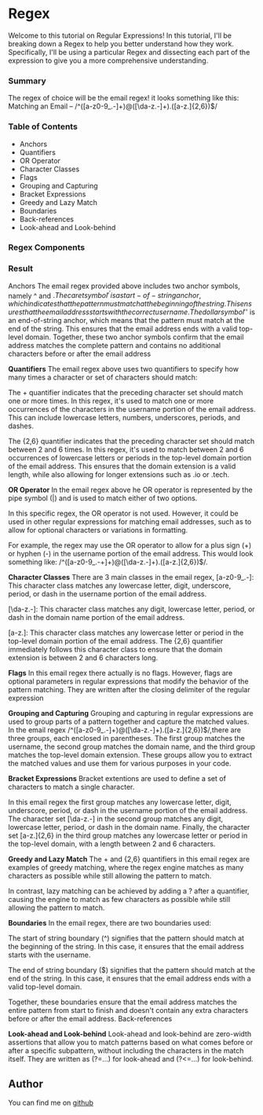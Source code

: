# Regex 
Welcome to this tutorial on Regular Expressions! In this tutorial, I'll be breaking down a Regex to help you better understand how they work. Specifically, I'll be using a particular Regex and dissecting each part of the expression to give you a more comprehensive understanding.

### **Summary**
The regex of choice will be the email regex! it looks something like this: 
Matching an Email – /^([a-z0-9_\.-]+)@([\da-z\.-]+)\.([a-z\.]{2,6})$/


### **Table of Contents**
* Anchors
* Quantifiers
* OR Operator
* Character Classes
* Flags
* Grouping and Capturing
* Bracket Expressions 
* Greedy and Lazy Match 
* Boundaries
* Back-references
* Look-ahead and Look-behind 
### **Regex Components**


### **Result**
Anchors
The email regex provided above includes two anchor symbols, namely ^ and $. The caret symbol '^' is a start-of-string anchor, which indicates that the pattern must match at the beginning of the string. This ensures that the email address starts with the correct username. The dollar symbol '$' is an end-of-string anchor, which means that the pattern must match at the end of the string. This ensures that the email address ends with a valid top-level domain. Together, these two anchor symbols confirm that the email address matches the complete pattern and contains no additional characters before or after the email address

**Quantifiers**
The email regex above uses two quantifiers to specify how many times a character or set of characters should match:

The + quantifier indicates that the preceding character set should match one or more times. In this regex, it's used to match one or more occurrences of the characters in the username portion of the email address. This can include lowercase letters, numbers, underscores, periods, and dashes.

The {2,6} quantifier indicates that the preceding character set should match between 2 and 6 times. In this regex, it's used to match between 2 and 6 occurrences of lowercase letters or periods in the top-level domain portion of the email address. This ensures that the domain extension is a valid length, while also allowing for longer extensions such as .io or .tech.

**OR Operator**
In the email regex above he OR operator is represented by the pipe symbol (|) and is used to match either of two options.

In this specific regex, the OR operator is not used. However, it could be used in other regular expressions for matching email addresses, such as to allow for optional characters or variations in formatting.

For example, the regex may use the OR operator to allow for a plus sign (+) or hyphen (-) in the username portion of the email address. This would look something like: /^([a-z0-9_.-+]+)@([\da-z.-]+).([a-z.]{2,6})$/.

**Character Classes**
There are 3 main classes in the email regex, 
[a-z0-9_.-]: This character class matches any lowercase letter, digit, underscore, period, or dash in the username portion of the email address.

[\da-z.-]: This character class matches any digit, lowercase letter, period, or dash in the domain name portion of the email address.

[a-z.]: This character class matches any lowercase letter or period in the top-level domain portion of the email address. The {2,6} quantifier immediately follows this character class to ensure that the domain extension is between 2 and 6 characters long.

**Flags**
In this email regex there actually is no flags. However, flags are optional parameters in regular expressions that modify the behavior of the pattern matching. They are written after the closing delimiter of the regular expression 

**Grouping and Capturing**
Grouping and capturing in regular expressions are used to group parts of a pattern together and capture the matched values. In the email regex /^([a-z0-9_.-]+)@([\da-z.-]+).([a-z.]{2,6})$/,there are three groups, each enclosed in parentheses. The first group matches the username, the second group matches the domain name, and the third group matches the top-level domain extension. These groups allow you to extract the matched values and use them for various purposes in your code.

**Bracket Expressions**
Bracket extentions are used to define a set of characters to match a single character.

In this email regex the first group matches any lowercase letter, digit, underscore, period, or dash in the username portion of the email address. The character set [\da-z\.-] in the second group matches any digit, lowercase letter, period, or dash in the domain name. Finally, the character set [a-z\.]{2,6} in the third group matches any lowercase letter or period in the top-level domain, with a length between 2 and 6 characters.



**Greedy and Lazy Match**
The + and {2,6} quantifiers in this email regex are examples of greedy matching, where the regex engine matches as many characters as possible while still allowing the pattern to match. 

In contrast, lazy matching can be achieved by adding a ? after a quantifier, causing the engine to match as few characters as possible while still allowing the pattern to match.

**Boundaries**
In the email regex, there are two boundaries used:

The start of string boundary (^) signifies that the pattern should match at the beginning of the string. In this case, it ensures that the email address starts with the username.

The end of string boundary ($) signifies that the pattern should match at the end of the string. In this case, it ensures that the email address ends with a valid top-level domain.

Together, these boundaries ensure that the email address matches the entire pattern from start to finish and doesn't contain any extra characters before or after the email address.
Back-references

**Look-ahead and Look-behind**
Look-ahead and look-behind are zero-width assertions that allow you to match patterns based on what comes before or after a specific subpattern, without including the characters in the match itself. They are written as (?=...) for look-ahead and (?<=...) for look-behind.




## **Author**
You can find me on [github](https://github.com/RonaldMartinez00/)